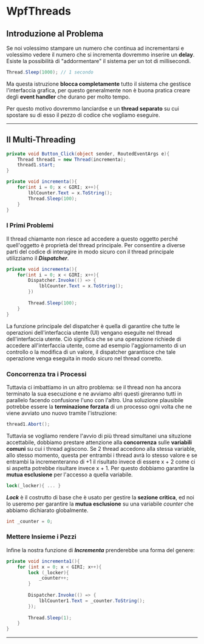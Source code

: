 # WpfThreads
## Introduzione al Problema

Se noi volessimo stampare un numero che continua ad incrementarsi e volessimo vedere il numero che si incrementa dovremmo inserire un **delay**.
Esiste la possibilità di "addormentare" il sistema per un tot di millisecondi.

```cs
Thread.Sleep(1000); // 1 secondo
```

Ma questa istruzione **blocca completamente** tutto il sistema che gestisce l'interfaccia grafica, per questo generalmente non è buona pratica creare degli **event handler** che durano per molto tempo.

Per questo motivo dovremmo lanciardse e un **thread separato** su cui spostare su di esso il pezzo di codice che vogliamo eseguire.

---
## Il Multi-Threading

```cs
private void Button_Click(object sender, RoutedEventArgs e){
	Thread thread1 = new Thread(incrementa);
	thread1.start;
}
```

```cs
private void incrementa(){
	for(int i = 0; x < GIRI; x++){
		lblCounter.Text = x.ToString();
		Thread.Sleep(100);
	}
}
```

### I Primi Problemi
Il thread chiamante non riesce ad accedere a questo oggetto perché quell'oggetto è proprietà del thread principale.
Per consentire a diverse parti del codice di interagire in modo sicuro con il thread principale utilizziamo il ***Dispatcher***.

```cs
private void incrementa(){
	for(int i = 0; x < GIRI; x++){
		Dispatcher.Invoke(() => {
			lblCounter.Text = x.ToString();
		})
		
		Thread.Sleep(100);
	}
}
```

La funzione principale del dispatcher è quella di garantire che tutte le operazioni dell'interfaccia utente (UI) vengano eseguite nel thread dell'interfaccia utente. 
Ciò significa che se una operazione richiede di accedere all'interfaccia utente, come ad esempio l'aggiornamento di un controllo o la modifica di un valore, il dispatcher garantisce che tale operazione venga eseguita in modo sicuro nel thread corretto.

### Concorrenza tra i Processi
Tuttavia ci imbattiamo in un altro problema: se il thread non ha ancora terminato la sua esecuzione e ne avviamo altri questi gireranno tutti in parallelo facendo confusione l'uno con l'altro.
Una soluzione plausibile potrebbe essere la **terminazione forzata** di un processo ogni volta che ne viene avviato uno nuovo tramite l'istruzione:

```cs
thread1.Abort();
```

Tuttavia se vogliamo rendere l'avvio di più thread simultanei una situzione accettabile, dobbiamo prestare attenzione alla **concorrenza** sulle **variabili comuni** su cui i thread agiscono.
Se 2 thread accedono alla stessa variable, allo stesso momento, questa per entrambi i thread avrà lo stesso valore e se entrambi la incrementeranno di +1 il risultato invece di essere x + 2 come ci si aspetta potrebbe risultare invece x + 1. 
Per questo dobbiamo garantire la **mutua esclusione** per l'accesso a quella variabile.

```cs
lock(_locker){ ... }
```

***Lock*** è il costrutto di base che è usato per gestire la **sezione critica**, ed noi lo useremo per garantire la **mutua esclusione** su una variabile *counter* che abbiamo dichiarato globalmente.

```cs
int _counter = 0;
```

### Mettere Insieme i Pezzi
Infine la nostra funzione di ***Incrementa*** prenderebbe una forma del genere:

```cs
private void incrementa1(){
	for (int x = 0; x < GIRI; x++){
		lock (_locker){
			_counter++;
		}
		
		Dispatcher.Invoke(() => {
			lblCounter1.Text = _counter.ToString();
		});
		
		Thread.Sleep(1);
	}
}
```

---
